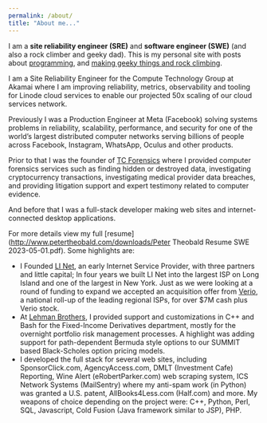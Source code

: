 ```yaml
---
permalink: /about/ 
title: "About me..."
---
```

I am a **site reliability engineer (SRE)** and **software engineer (SWE)** (and also a rock climber and geeky dad). This is my personal site with posts about [programming](/tech/), and [making geeky things and rock climbing](/play/).

I am a Site Reliability Engineer for the Compute Technology Group at Akamai where I am improving reliability, metrics, observability and tooling for Linode cloud services to enable our projected 50x scaling of our cloud services network.

Previously I was a Production Engineer at Meta (Facebook) solving systems problems in reliability, scalability, performance, and security for one of the world’s largest distributed computer networks serving billions of people across Facebook, Instagram, WhatsApp, Oculus and other products.

Prior to that I was the founder of [TC Forensics](http://www.tcforensics.com) where I provided computer forensics services such as finding hidden or destroyed data, investigating cryptocurrency transactions, investigating medical provider data breaches, and providing litigation support and expert testimony related to computer evidence.

And before that I was a full-stack developer making web sites and internet-connected desktop applications.

For more details view my full [resume](http://www.petertheobald.com/downloads/Peter Theobald Resume SWE 2023-05-01.pdf). Some highlights are: 

* I Founded [LI Net](https://angel.co/company/li-net), an early Internet Service Provider, with three partners and little capital; In four years we built LI Net into the largest ISP on Long Island and one of the largest in New York. Just as we were looking at a round of funding to expand we accepted an acquisition offer from [Verio](https://www.crunchbase.com/organization/verio#/entity), a national roll-up of the leading regional ISPs, for over $7M cash plus Verio stock.
* At [Lehman Brothers](https://www.crunchbase.com/organization/lehman-brothers#/entity), I provided support and customizations in C++ and Bash for the Fixed-Income Derivatives department, mostly for the overnight portfolio risk management processes. A highlight was adding support for path-dependent Bermuda style options to our SUMMIT based Black-Scholes option pricing models.
* I developed the full stack for several web sites, including SponsorClick.com, AgencyAccess.com, DMLT (Investment Cafe) Reporting, Wine Alert (eRobertParker.com) web scraping system, ICS Network Systems (MailSentry) where my anti-spam work (in Python) was granted a U.S. patent, AllBooks4Less.com (Half.com) and more. My weapons of choice depending on the project were: C++, Python, Perl, SQL, Javascript, Cold Fusion (Java framework similar to JSP), PHP.



